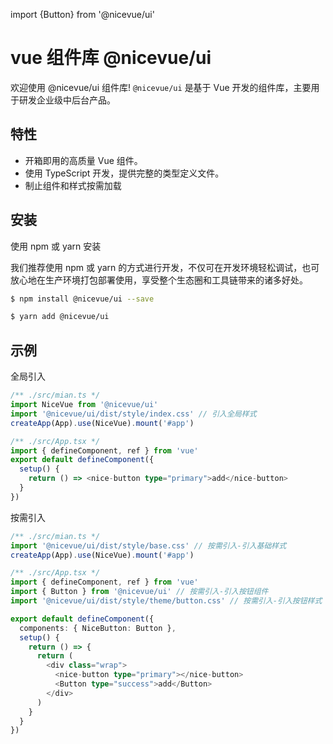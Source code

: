 import {Button} from '@nicevue/ui'

# vue 组件库 @nicevue/ui

欢迎使用 @nicevue/ui 组件库! `@nicevue/ui` 是基于 Vue 开发的组件库，主要用于研发企业级中后台产品。

## 特性

- 开箱即用的高质量 Vue 组件。
- 使用 TypeScript 开发，提供完整的类型定义文件。
- 制止组件和样式按需加载

## 安装

使用 npm 或 yarn 安装

我们推荐使用 npm 或 yarn 的方式进行开发，不仅可在开发环境轻松调试，也可放心地在生产环境打包部署使用，享受整个生态圈和工具链带来的诸多好处。

```sh
$ npm install @nicevue/ui --save
```

```sh
$ yarn add @nicevue/ui
```

## 示例

全局引入

```ts
/** ./src/mian.ts */
import NiceVue from '@nicevue/ui'
import '@nicevue/ui/dist/style/index.css' // 引入全局样式
createApp(App).use(NiceVue).mount('#app')

/** ./src/App.tsx */
import { defineComponent, ref } from 'vue'
export default defineComponent({
  setup() {
    return () => <nice-button type="primary">add</nice-button>
  }
})
```

按需引入

```ts
/** ./src/mian.ts */
import '@nicevue/ui/dist/style/base.css' // 按需引入-引入基础样式
createApp(App).use(NiceVue).mount('#app')

/** ./src/App.tsx */
import { defineComponent, ref } from 'vue'
import { Button } from '@nicevue/ui' // 按需引入-引入按钮组件
import '@nicevue/ui/dist/style/theme/button.css' // 按需引入-引入按钮样式

export default defineComponent({
  components: { NiceButton: Button },
  setup() {
    return () => {
      return (
        <div class="wrap">
          <nice-button type="primary"></nice-button>
          <Button type="success">add</Button>
        </div>
      )
    }
  }
})
```
